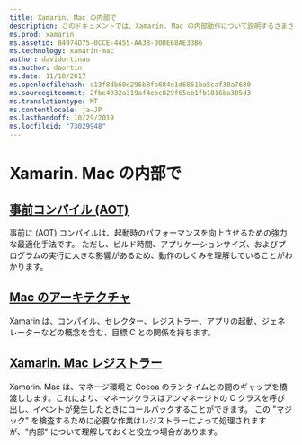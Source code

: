 ```yaml
---
title: Xamarin. Mac の内部で
description: このドキュメントでは、Xamarin. Mac の内部動作について説明するさまざまなガイドにリンクしています。 リンクされたドキュメントでは、事前にコンパイル、Xamarin、Mac のアーキテクチャ、および Xamarin. Mac レジストラーについて説明します。
ms.prod: xamarin
ms.assetid: 84974D75-0CCE-4455-AA38-00DE68AE33B6
ms.technology: xamarin-mac
author: davidortinau
ms.author: daortin
ms.date: 11/10/2017
ms.openlocfilehash: c13f8db60d296b8fa684e1d6861ba5caf38a7680
ms.sourcegitcommit: 2fbe4932a319af4ebc829f65eb1fb1816ba305d3
ms.translationtype: MT
ms.contentlocale: ja-JP
ms.lasthandoff: 10/29/2019
ms.locfileid: "73029948"
---
```

# <a name="under-the-hood-in-xamarinmac"></a>Xamarin. Mac の内部で

## <a name="ahead-of-time-compilation-aotaotmd"></a>[事前コンパイル (AOT)](aot.md)

事前に (AOT) コンパイルは、起動時のパフォーマンスを向上させるための強力な最適化手法です。 ただし、ビルド時間、アプリケーションサイズ、およびプログラムの実行に大きな影響があるため、動作のしくみを理解していることがわかります。

## <a name="mac-architecturearchitecturemd"></a>[Mac のアーキテクチャ](architecture.md)

Xamarin は、コンパイル、セレクター、レジストラー、アプリの起動、ジェネレーターなどの概念を含む、目標 C との関係を持ちます。

## <a name="xamarinmac-registrarregistrarmd"></a>[Xamarin. Mac レジストラー](registrar.md)

Xamarin. Mac は、マネージ環境と Cocoa のランタイムとの間のギャップを橋渡しします。これにより、マネージクラスはアンマネージドの C クラスを呼び出し、イベントが発生したときにコールバックすることができます。 この "マジック" を検査するために必要な作業はレジストラーによって処理されますが、"内部" について理解しておくと役立つ場合があります。
